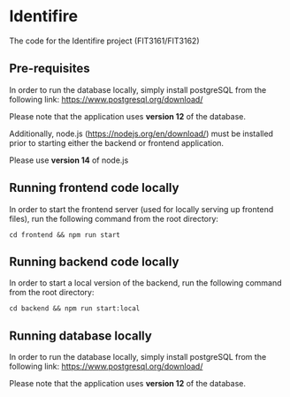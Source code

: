 # Identifire
The code for the Identifire project (FIT3161/FIT3162)

## Pre-requisites
In order to run the database locally, simply install postgreSQL from the following link: https://www.postgresql.org/download/

Please note that the application uses **version 12** of the database.

Additionally, node.js (https://nodejs.org/en/download/) must be installed prior to starting either the backend or frontend application.

Please use **version 14** of node.js 

## Running frontend code locally
In order to start the frontend server (used for locally serving up frontend files), run the following command from the root directory:

`cd frontend && npm run start`

## Running backend code locally
In order to start a local version of the backend, run the following command from the root directory:

`cd backend && npm run start:local`

## Running database locally
In order to run the database locally, simply install postgreSQL from the following link: https://www.postgresql.org/download/

Please note that the application uses **version 12** of the database.